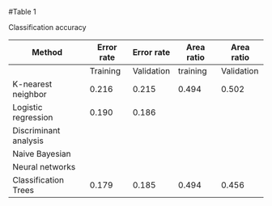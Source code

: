 #Table 1

Classification accuracy


|Method  	               |Error rate  	|Error rate   |Area ratio   |Area ratio  |  	          
|------------------------|--------------|-------------|-------------|------------|
|  	                     |Training  	  |Validation  	|training  	  |Validation  |
|K-nearest neighbor  	   |0.216         |0.215        |0.494       	|0.502       |
|Logistic regression     |0.190        	|0.186      	|           	|            |
|Discriminant analysis   |            	|            	|            	|            |
|Naive Bayesian  	       |            	|           	|           	|            |
|Neural networks         |            	|            	|            	|            |
|Classification Trees    |0.179    	    |0.185       	|0.494       	|0.456       |



